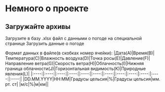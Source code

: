 Немного о проекте
========================
Загружайте архивы
-------------------------
<p>Загрузите в базу .xlsx файл с данными о погоде на специальной странице Загрузить данные о погоде</p>
<p>Формат данных в файле(в скобках номер ячейки): 
|Дата(A)|Время(B)|Температура(C)|Влажность воздуха(D)|Точка росы(E)|Давление(F)|Направление ветра(G)|Скорость ветра(H)|Облачность(I)|Нижняя граница облачности(J)|Горизонтальная видимость(K)|Природные явления(L)|
|:----:|:----:|:----:|:----:|:----:|:----:|:----:|:----:|:----:|:----:|:----:|:----:|
|DD.MM.YYYY|HH:MM|Градусы цельсия|%|Градусы цельсия|мм. рт. ст| |м/с|%|м|км||
</p>

